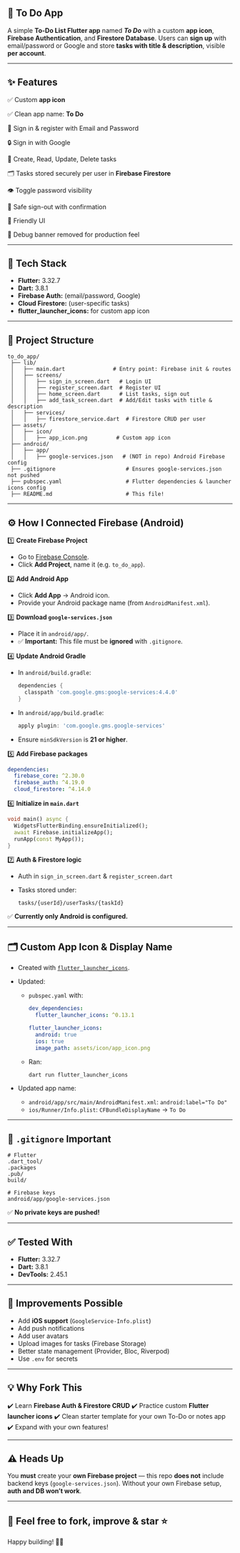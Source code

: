 ## 📌 **To Do App**

A simple **To-Do List Flutter app** named ***To Do*** with a custom **app icon**, **Firebase Authentication**, and **Firestore Database**.
Users can **sign up** with email/password or Google and store **tasks with title & description**, visible **per account**.

---

## ✨ **Features**

✅ Custom **app icon**


✅ Clean app name: **To Do**


📧 Sign in & register with Email and Password


🔒 Sign in with Google


📝 Create, Read, Update, Delete tasks


🗂️ Tasks stored securely per user in **Firebase Firestore**


👁️ Toggle password visibility


🚪 Safe sign-out with confirmation


📌 Friendly UI


🚫 Debug banner removed for production feel



---

## 🧩 **Tech Stack**

* **Flutter:** 3.32.7
* **Dart:** 3.8.1
* **Firebase Auth:** (email/password, Google)
* **Cloud Firestore:** (user-specific tasks)
* **flutter\_launcher\_icons:** for custom app icon

---

## 📂 **Project Structure**

```plaintext
to_do_app/
 ├── lib/
 │   ├── main.dart               # Entry point: Firebase init & routes
 │   ├── screens/
 │   │   ├── sign_in_screen.dart   # Login UI
 │   │   ├── register_screen.dart  # Register UI
 │   │   ├── home_screen.dart      # List tasks, sign out
 │   │   ├── add_task_screen.dart  # Add/Edit tasks with title & description
 │   ├── services/
 │   │   ├── firestore_service.dart  # Firestore CRUD per user
 ├── assets/
 │   ├── icon/
 │   │   ├── app_icon.png         # Custom app icon
 ├── android/
 │   ├── app/
 │   │   ├── google-services.json   # (NOT in repo) Android Firebase config
 ├── .gitignore                      # Ensures google-services.json not pushed
 ├── pubspec.yaml                    # Flutter dependencies & launcher icons config
 ├── README.md                       # This file!
```

---

## ⚙️ **How I Connected Firebase (Android)**

1️⃣ **Create Firebase Project**

* Go to [Firebase Console](https://console.firebase.google.com/).
* Click **Add Project**, name it (e.g. `to_do_app`).

2️⃣ **Add Android App**

* Click **Add App** → Android icon.
* Provide your Android package name (from `AndroidManifest.xml`).

3️⃣ **Download `google-services.json`**

* Place it in `android/app/`.
* ✅ **Important:** This file must be **ignored** with `.gitignore`.

4️⃣ **Update Android Gradle**

* In `android/build.gradle`:

  ```gradle
  dependencies {
    classpath 'com.google.gms:google-services:4.4.0'
  }
  ```
* In `android/app/build.gradle`:

  ```gradle
  apply plugin: 'com.google.gms.google-services'
  ```
* Ensure `minSdkVersion` is **21 or higher**.

5️⃣ **Add Firebase packages**

```yaml
dependencies:
  firebase_core: ^2.30.0
  firebase_auth: ^4.19.0
  cloud_firestore: ^4.14.0
```

6️⃣ **Initialize in `main.dart`**

```dart
void main() async {
  WidgetsFlutterBinding.ensureInitialized();
  await Firebase.initializeApp();
  runApp(const MyApp());
}
```

7️⃣ **Auth & Firestore logic**

* Auth in `sign_in_screen.dart` & `register_screen.dart`
* Tasks stored under:

  ```
  tasks/{userId}/userTasks/{taskId}
  ```

✅ **Currently only Android is configured.**

---

## 🗂️ **Custom App Icon & Display Name**

* Created with [`flutter_launcher_icons`](https://pub.dev/packages/flutter_launcher_icons).
* Updated:

  * `pubspec.yaml` with:

    ```yaml
    dev_dependencies:
      flutter_launcher_icons: ^0.13.1

    flutter_launcher_icons:
      android: true
      ios: true
      image_path: assets/icon/app_icon.png
    ```
  * Ran:

    ```bash
    dart run flutter_launcher_icons
    ```
* Updated app name:

  * `android/app/src/main/AndroidManifest.xml`: `android:label="To Do"`
  * `ios/Runner/Info.plist`: `CFBundleDisplayName` → `To Do`

---

## 🔐 **`.gitignore` Important**

```plaintext
# Flutter
.dart_tool/
.packages
.pub/
build/

# Firebase keys
android/app/google-services.json
```

✅ **No private keys are pushed!**

---

## ✅ **Tested With**

* **Flutter:** 3.32.7
* **Dart:** 3.8.1
* **DevTools:** 2.45.1

---

## 🚀 **Improvements Possible**

* Add **iOS support** (`GoogleService-Info.plist`)
* Add push notifications
* Add user avatars
* Upload images for tasks (Firebase Storage)
* Better state management (Provider, Bloc, Riverpod)
* Use `.env` for secrets

---

## 💡 **Why Fork This**

✔️ Learn **Firebase Auth & Firestore CRUD**
✔️ Practice custom **Flutter launcher icons**
✔️ Clean starter template for your own To-Do or notes app
✔️ Expand with your own features!

---

## ⚠️ **Heads Up**

You **must** create your **own Firebase project** — this repo **does not** include backend keys (`google-services.json`).
Without your own Firebase setup, **auth and DB won’t work**.

---

## 👋 **Feel free to fork, improve & star ⭐**

Happy building! 🚀✨
